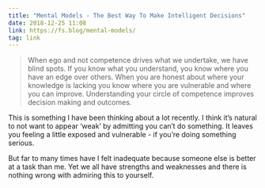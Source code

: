 ```yaml
---
title: "Mental Models - The Best Way To Make Intelligent Decisions"
date: 2018-12-25 11:08
link: https://fs.blog/mental-models/
tag: link
---
```

> When ego and not competence drives what we undertake, we have blind spots. If you know what you understand, you know where you have an edge over others. When you are honest about where your knowledge is lacking you know where you are vulnerable and where you can improve. Understanding your circle of competence improves decision making and outcomes.

This is something I have been thinking about a lot recently. I think it’s natural to not want to appear ‘weak’ by admitting you can’t do something. It leaves you feeling a little exposed and vulnerable - if you’re doing something serious. 

But far to many times have I felt inadequate because someone else is better at a task than me. Yet we all have strengths and weaknesses and there is nothing wrong with admiring this to yourself. 

 

